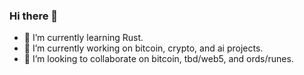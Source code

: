 ### Hi there 👋

<!--
**bolander72/bolander72** is a ✨ _special_ ✨ repository because its `README.md` (this file) appears on your GitHub profile.
-->

- 🌱 I’m currently learning Rust.
- 🔭 I’m currently working on bitcoin, crypto, and ai projects.
- 👯 I’m looking to collaborate on bitcoin, tbd/web5, and ords/runes.

<!--
- 🤔 I’m looking for help with...
- 💬 Ask me about ...
- 📫 How to reach me: ...
- 😄 Pronouns: ...
- ⚡ Fun fact: ...
-->
